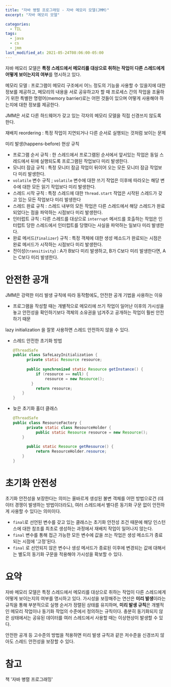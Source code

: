 ```yaml
---
title: "자바 병렬 프로그래밍 - 자바 메모리 모델(JMM)"
excerpt: "자바 메모리 모델"

categories:
  - TIL
tags:
  - java
  - cs
  - jmm
last_modified_at: 2021-05-24T08:06:00-05:00
---
```


자바 메모리 모델은 **특정 스레드에서 메모리를 대상으로 취하는 작업이 다른 스레드에게 어떻게 보이는지의 여부**를 명시하고 있다.

메모리 모델 : 프로그램이 메모리 구조에서 어느 정도의 기능을 사용할 수 있을지에 대한 정보를 제공하고, 메모리의 내용을 서로 공유하고자 할 때 프로세스 간의 작업을 조율하기 위한 특별한 명령어(memory barrier)로는 어떤 것들이 있으며 어떻게 사용해야 하는지에 대한 정보를 제공한다.

JMM은 서로 다른 하드웨어가 갖고 있는 각자의 메모리 모델을 직접 신경쓰지 않도록 한다. 

재배치 reordering : 특정 작업이 지연되거나 다른 순서로 실행되는 것처럼 보이는 문제

미리 발생(happens-before) 현상 규칙

- 프로그램 순서 규칙 : 한 스레드에서 프로그램된 순서에서 앞서있는 작업은 동일 스레드에서 뒤에 실행되도록 프로그램된 작업보다 미리 발생한다.
- 모니터 잠금 규칙 : 특정 모니터 잠금 작업이 뒤이어 오는 모든 모니터 잠금 작업보다 미리 발생한다.
- `volatile` 변수 규칙 ; `volatile` 변수에 대한 쓰기 작업은 이후에 따라오는 해당 변수에 대한 모든 읽기 작업보다 미리 발생한다.
- 스레드 시작 규칙 : 특정 스레드에 대한 `Thread.start` 작업은 시작된 스레드가 갖고 있는 모든 작업보다 미리 발생한다
- 스레드 완료 규칙 : 스레드 내부의 모든 작업은 다른 스레드에서 해당 스레드가 완료되었다는 점을 파악하는 시점보다 미리 발생한다.
- 인터럽트 규칙 : 다른 스레드를 대상으로 `interrupt` 메서드를 호출하는 작업은 인터럽트 당한 스레드에서 인터럽트를 당했다는 사실을 파악하는 일보다 미리 발생한다.
- 완료 메서드(`finalizer`) 규칙 : 특정 객체에 대한 생성 메소드가 완료되는 시점은 완료 메서드가 시작하는 시점보다 미리 발생한다.
- 전이성(`transitivity`) : A가 B보다 미리 발생하고, B가 C보다 미리 발생한다면, A는 C보다 미리 발생한다.

# 안전한 공개

JMM은 강력한 미리 발생 규칙에 따라 동작함에도, 안전한 공개 기법을 사용하는 이유

- 프로그램을 작성할 때는 개별적으로 메모리에 쓰기 작업이 일어난 이후의 가시성을 놓고 안전성을 확인하기보다 객체의 소유권을 넘겨주고 공개하는 작업이 훨씬 안전하기 때문

lazy initialization 을 잘못 사용하면 스레드 안전하지 않을 수 있다.

- 스레드 안전한 초기화 방법

  ```java
  @ThreadSafe
  public class SafeLazyInitialization {
    	private static Resource resource;
    		
    	public synchronized static Resource getInstance() {
        	if (resource == null) {
            	resource = new Resource();
          }
        	return resource;
      }
  }
  ```

- 늦은 초기화 홀더 클래스

  ```java
  @ThreadSafe
  public class ResourceFactory {
    	private static class ResourceHolder {
        	public static Resource resource = new Resource();
      }
    
    	public static Resource getResource() {
        	return ResourceHolder.resource;
      }
  }
  ```

# 초기화 안전성

초기화 안전성을 보장한다는 의미는 올바르게 생성된 불변 객체를 어떤 방법으로건 (데이터 경쟁이 발생하는 방법이더라도), 여러 스레드에서 별다른 동기화 구문 없이 안전하게 사용할 수 있다는 의미이다.

- `final`로 선언된 변수를 갖고 있는 클래스는 초기화 안전성 조건 때문에 해당 인스턴스에 대한 참조를 최초로 생성하는 과정에서 재배치 작업이 일어나지 않는다.
- `final` 변수를 통해 접근 가능한 모든 변수에 값을 쓰는 작업은 생성 메소드가 종료되는 시점에 '고정'된다.
- `final` 로 선언되지 않은 변수나 생성 메서드가 종료된 이후에 변경되는 값에 대해서는 별도의 동기화 구문을 적용해야 가시성을 확보할 수 있다.

# 요약

자바 메모리 모델은 특정 스레드에서 메모리를 대상으로 취하는 작업이 다른 스레드에게 어떻게 보이는지의 여부를 명시하고 있다. 가시성을 보장해주는 연산은 **미리 발생**이라는 규칙을 통해 부분적으로 실행 순서가 정렬된 상태를 유지하며, **미리 발생 규칙**은 개별적인 메모리 작업이나 동기화 작업의 수준에서 정의하는 규칙이다. 충분히 동기화되지 않은 상태에서는 공유된 데이터를 여러 스레드에서 사용할 때는 이상현상이 발생할 수 있다.

안전한 공개 등 고수준의 방법을 적용하면 미리 발생 규칙과 같은 저수준을 신경쓰지 않아도 스레드 안전성을 보장할 수 있다.

# 참고

책 '자바 병렬 프로그래밍'
